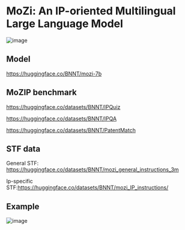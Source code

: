 # MoZi: An IP-oriented Multilingual Large Language Model
![image](https://github.com/AI-for-Science/MoZi/assets/56249874/0d0f8faa-4074-4748-b395-481517aea34e)

## Model
https://huggingface.co/BNNT/mozi-7b

## MoZIP benchmark
https://huggingface.co/datasets/BNNT/IPQuiz

https://huggingface.co/datasets/BNNT/IPQA

https://huggingface.co/datasets/BNNT/PatentMatch

## STF data
General STF: https://huggingface.co/datasets/BNNT/mozi_general_instructions_3m

Ip-specific STF:https://huggingface.co/datasets/BNNT/mozi_IP_instructions/

## Example
![image](https://github.com/AI-for-Science/MoZi/assets/56249874/a3b0cd7d-d779-45b1-9806-47d75f259345)

